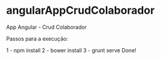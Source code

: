 # angularAppCrudColaborador
App Angular - Crud Colaborador

Passos para a execução:

1 - npm install
2 - bower install
3 - grunt serve
Done!
